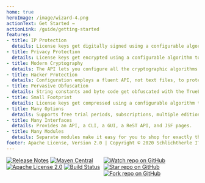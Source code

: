 ```yaml
---
home: true
heroImage: /image/wizard-4.png
actionText: Get Started →
actionLink: /guide/getting-started
features:
- title: IP Protection
  details: License keys get digitally signed using a configurable algorithm to protect your intellectual property.
- title: Privacy Protection
  details: License keys get encrypted using a configurable algorithm to protect the privacy of your customers. 
- title: Modern Cryptography
  details: The API lets you configure all the cryptographic algorithms implemented by the security providers in the JRE.
- title: Hacker Protection
  details: Configuration employs a fluent API, not text files, to protect your app from simple reverse engineering.
- title: Pervasive Obfuscation
  details: String constants and byte code get obfuscated with the TrueLicense Maven Plugin and ProGuard.
- title: Small Footprint
  details: License keys get compressed using a configurable algorithm to save storage and bandwidth.
- title: Many Options
  details: Supports free trial periods, subscriptions, multiple editions (feature sets), internationalization and more.
- title: Many Interfaces
  details: Provides an API, a CLI, a GUI, a ReST API, and JSF pages.
- title: Many Modules
  details: Separate modules make it easy for you to shop for exactly the features, technologies and interfaces you need.
footer: Apache License, Version 2.0 | Copyright © 2020 Schlichtherle IT Services
---
```


<div style="display: flex; justify-content: space-between">
    <div>
        <a href="https://github.com/christian-schlichtherle/truelicense/releases/latest"><img src="https://img.shields.io/github/v/release/christian-schlichtherle/truelicense" alt="Release Notes"></a>
        <a href="https://search.maven.org/artifact/global.namespace.truelicense/truelicense"><img src="https://img.shields.io/maven-central/v/global.namespace.truelicense/truelicense?cacheSeconds=3600" alt="Maven Central"></a>
        <a href="https://github.com/christian-schlichtherle/truelicense/blob/master/LICENSE"><img src="https://img.shields.io/github/license/christian-schlichtherle/truelicense" alt="Apache License 2.0"></a>
        <a href="https://travis-ci.org/christian-schlichtherle/truelicense"><img src="https://api.travis-ci.org/christian-schlichtherle/truelicense.svg" alt="Build Status"></a>
    </div>
    <div>
        <a href="https://github.com/christian-schlichtherle/truelicense"><img src="https://img.shields.io/github/watchers/christian-schlichtherle/truelicense?style=social" alt="Watch repo on GitHub"></a>
        <a href="https://github.com/christian-schlichtherle/truelicense"><img src="https://img.shields.io/github/stars/christian-schlichtherle/truelicense?style=social" alt="Star repo on GitHub"></a>
        <a href="https://github.com/christian-schlichtherle/truelicense"><img src="https://img.shields.io/github/forks/christian-schlichtherle/truelicense?style=social" alt="Fork repo on GitHub"></a>
    </div>
</div>
